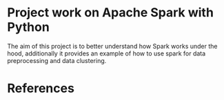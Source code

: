 # Project work on Apache Spark with Python

The aim of this project is to better understand how Spark works under the hood, additionally it provides an example of how to use spark for data preprocessing and data clustering.

# References 



